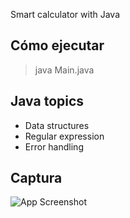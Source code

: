 Smart calculator with Java


## Cómo ejecutar

> java Main.java
## Java topics
- Data structures
- Regular expression
- Error handling
## Captura

![App Screenshot](https://i.ibb.co/H7hD1My/Captura-de-pantalla-de-2024-10-11-22-34-34.png)


